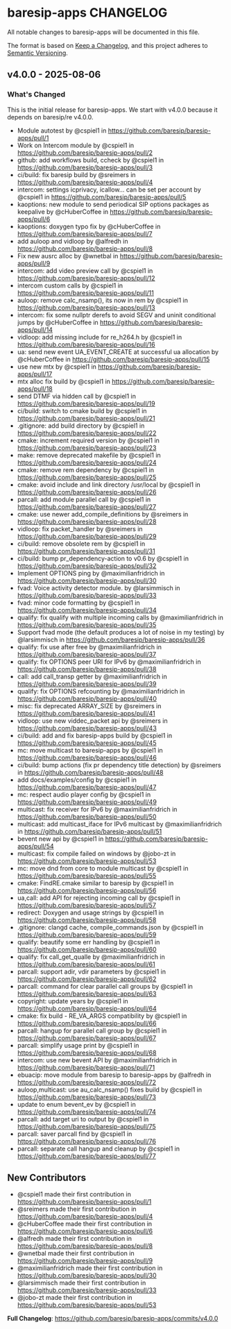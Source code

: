 # baresip-apps CHANGELOG

All notable changes to baresip-apps will be documented in this file.

The format is based on [Keep a Changelog](https://keepachangelog.com/en/1.0.0/),
and this project adheres to [Semantic Versioning](https://semver.org/spec/v2.0.0.html).

## v4.0.0 - 2025-08-06
### What's Changed

This is the initial release for baresip-apps. We start with v4.0.0 because it depends on baresip/re v4.0.0.

* Module autotest by @cspiel1 in https://github.com/baresip/baresip-apps/pull/1
* Work on Intercom module by @cspiel1 in https://github.com/baresip/baresip-apps/pull/2
* github: add workflows build, ccheck by @cspiel1 in https://github.com/baresip/baresip-apps/pull/3
* ci/build: fix baresip build by @sreimers in https://github.com/baresip/baresip-apps/pull/4
* intercom: settings icprivacy, icallow... can be set per account by @cspiel1 in https://github.com/baresip/baresip-apps/pull/5
* kaoptions: new module to send periodical SIP options packages as keepalive by @cHuberCoffee in https://github.com/baresip/baresip-apps/pull/6
* kaoptions: doxygen typo fix by @cHuberCoffee in https://github.com/baresip/baresip-apps/pull/7
* add auloop and vidloop by @alfredh in https://github.com/baresip/baresip-apps/pull/8
* Fix new ausrc alloc by @wnetbal in https://github.com/baresip/baresip-apps/pull/9
* intercom: add video preview call by @cspiel1 in https://github.com/baresip/baresip-apps/pull/12
* intercom custom calls by @cspiel1 in https://github.com/baresip/baresip-apps/pull/11
* auloop: remove calc_nsamp(), its now in rem by @cspiel1 in https://github.com/baresip/baresip-apps/pull/13
* intercom: fix some nullptr derefs to avoid SEGV and uninit conditional jumps by @cHuberCoffee in https://github.com/baresip/baresip-apps/pull/14
* vidloop: add missing include for re_h264.h by @cspiel1 in https://github.com/baresip/baresip-apps/pull/16
* ua: send new event UA_EVENT_CREATE at successful ua allocation by @cHuberCoffee in https://github.com/baresip/baresip-apps/pull/15
* use new mtx by @cspiel1 in https://github.com/baresip/baresip-apps/pull/17
* mtx alloc fix build by @cspiel1 in https://github.com/baresip/baresip-apps/pull/18
* send DTMF via hidden call by @cspiel1 in https://github.com/baresip/baresip-apps/pull/19
* ci/build: switch to cmake build by @cspiel1 in https://github.com/baresip/baresip-apps/pull/21
* .gitignore: add build directory by @cspiel1 in https://github.com/baresip/baresip-apps/pull/22
* cmake: increment required version by @cspiel1 in https://github.com/baresip/baresip-apps/pull/23
* make: remove deprecated makefile by @cspiel1 in https://github.com/baresip/baresip-apps/pull/24
* cmake: remove rem dependency by @cspiel1 in https://github.com/baresip/baresip-apps/pull/25
* cmake: avoid include and link directory /usr/local by @cspiel1 in https://github.com/baresip/baresip-apps/pull/26
* parcall: add module parallel call by @cspiel1 in https://github.com/baresip/baresip-apps/pull/27
* cmake: use newer add_compile_definitions by @sreimers in https://github.com/baresip/baresip-apps/pull/28
* vidloop: fix packet_handler by @sreimers in https://github.com/baresip/baresip-apps/pull/29
* ci/build: remove obsolete rem by @cspiel1 in https://github.com/baresip/baresip-apps/pull/31
* ci/build: bump pr_dependency-action to v0.6 by @cspiel1 in https://github.com/baresip/baresip-apps/pull/32
* Implement OPTIONS ping by @maximilianfridrich in https://github.com/baresip/baresip-apps/pull/30
* fvad: Voice activity detector module. by @larsimmisch in https://github.com/baresip/baresip-apps/pull/33
* fvad: minor code formatting by @cspiel1 in https://github.com/baresip/baresip-apps/pull/34
* qualify: fix qualify with multiple incoming calls by @maximilianfridrich in https://github.com/baresip/baresip-apps/pull/35
* Support fvad mode (the default produces a lot of noise in my testing) by @larsimmisch in https://github.com/baresip/baresip-apps/pull/36
* qualify: fix use after free by @maximilianfridrich in https://github.com/baresip/baresip-apps/pull/37
* qualify: fix OPTIONS peer URI for IPv6 by @maximilianfridrich in https://github.com/baresip/baresip-apps/pull/38
* call: add call_transp getter by @maximilianfridrich in https://github.com/baresip/baresip-apps/pull/39
* qualify: fix OPTIONS refcounting by @maximilianfridrich in https://github.com/baresip/baresip-apps/pull/40
* misc: fix deprecated ARRAY_SIZE by @sreimers in https://github.com/baresip/baresip-apps/pull/41
* vidloop: use new viddec_packet api by @sreimers in https://github.com/baresip/baresip-apps/pull/43
* ci/build: add and fix baresip-apps build by @cspiel1 in https://github.com/baresip/baresip-apps/pull/45
* mc: move multicast to baresip-apps by @cspiel1 in https://github.com/baresip/baresip-apps/pull/46
* ci/build: bump actions (fix pr dependency title detection) by @sreimers in https://github.com/baresip/baresip-apps/pull/48
* add docs/examples/config by @cspiel1 in https://github.com/baresip/baresip-apps/pull/47
* mc: respect audio player config by @cspiel1 in https://github.com/baresip/baresip-apps/pull/49
* multicast: fix receiver for IPv6 by @maximilianfridrich in https://github.com/baresip/baresip-apps/pull/50
* multicast: add multicast_iface for IPv6 multicast by @maximilianfridrich in https://github.com/baresip/baresip-apps/pull/51
* bevent new api by @cspiel1 in https://github.com/baresip/baresip-apps/pull/54
* multicast: fix compile failed on windows by @jobo-zt in https://github.com/baresip/baresip-apps/pull/53
* mc: move dnd from core to module multicast by @cspiel1 in https://github.com/baresip/baresip-apps/pull/55
* cmake: FindRE.cmake similar to baresip by @cspiel1 in https://github.com/baresip/baresip-apps/pull/56
* ua,call: add API for rejecting incoming call by @cspiel1 in https://github.com/baresip/baresip-apps/pull/57
* redirect: Doxygen and usage strings by @cspiel1 in https://github.com/baresip/baresip-apps/pull/58
* .gitignore: clangd cache, compile_commands.json by @cspiel1 in https://github.com/baresip/baresip-apps/pull/59
* qualify: beautify some err handling by @cspiel1 in https://github.com/baresip/baresip-apps/pull/60
* qualify: fix call_get_qualle by @maximilianfridrich in https://github.com/baresip/baresip-apps/pull/61
* parcall: support adir, vdir parameters by @cspiel1 in https://github.com/baresip/baresip-apps/pull/62
* parcall: command for clear parallel call groups by @cspiel1 in https://github.com/baresip/baresip-apps/pull/63
* copyright: update years by @cspiel1 in https://github.com/baresip/baresip-apps/pull/64
* cmake: fix build - RE_VA_ARGS compatibility by @cspiel1 in https://github.com/baresip/baresip-apps/pull/66
* parcall: hangup for parallel call group by @cspiel1 in https://github.com/baresip/baresip-apps/pull/67
* parcall: simplify usage print by @cspiel1 in https://github.com/baresip/baresip-apps/pull/68
* intercom: use new bevent API by @maximilianfridrich in https://github.com/baresip/baresip-apps/pull/71
* ebuacip: move module from baresip to baresip-apps by @alfredh in https://github.com/baresip/baresip-apps/pull/72
* auloop,multicast: use au_calc_nsamp() fixes build by @cspiel1 in https://github.com/baresip/baresip-apps/pull/73
* update to enum bevent_ev by @cspiel1 in https://github.com/baresip/baresip-apps/pull/74
* parcall: add target uri to output by @cspiel1 in https://github.com/baresip/baresip-apps/pull/75
* parcall: saver parcall find by @cspiel1 in https://github.com/baresip/baresip-apps/pull/76
* parcall: separate call hangup and cleanup by @cspiel1 in https://github.com/baresip/baresip-apps/pull/77

## New Contributors
* @cspiel1 made their first contribution in https://github.com/baresip/baresip-apps/pull/1
* @sreimers made their first contribution in https://github.com/baresip/baresip-apps/pull/4
* @cHuberCoffee made their first contribution in https://github.com/baresip/baresip-apps/pull/6
* @alfredh made their first contribution in https://github.com/baresip/baresip-apps/pull/8
* @wnetbal made their first contribution in https://github.com/baresip/baresip-apps/pull/9
* @maximilianfridrich made their first contribution in https://github.com/baresip/baresip-apps/pull/30
* @larsimmisch made their first contribution in https://github.com/baresip/baresip-apps/pull/33
* @jobo-zt made their first contribution in https://github.com/baresip/baresip-apps/pull/53

**Full Changelog**: https://github.com/baresip/baresip-apps/commits/v4.0.0
